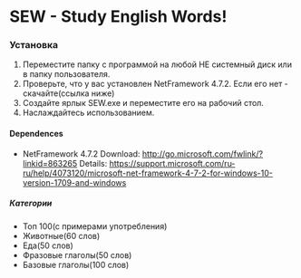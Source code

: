 # SEW - Study English Words!

### Установка
1. Переместите папку с программой на любой НЕ системный диск или в папку пользователя.
2. Проверьте, что у вас установлен NetFramework 4.7.2. Если его нет - скачайте(ссылка ниже)
3. Создайте ярлык SEW.exe и переместите его на рабочий стол.
4. Наслаждайтесь использованием.

#### Dependences
- NetFramework 4.7.2 
Download: http://go.microsoft.com/fwlink/?linkid=863265
Details: https://support.microsoft.com/ru-ru/help/4073120/microsoft-net-framework-4-7-2-for-windows-10-version-1709-and-windows


##### Категории
- Топ 100(с примерами употребления)
- Животные(60 слов)
- Еда(50 слов)
- Фразовые глаголы(50 слов)
- Базовые глаголы(100 слов)

